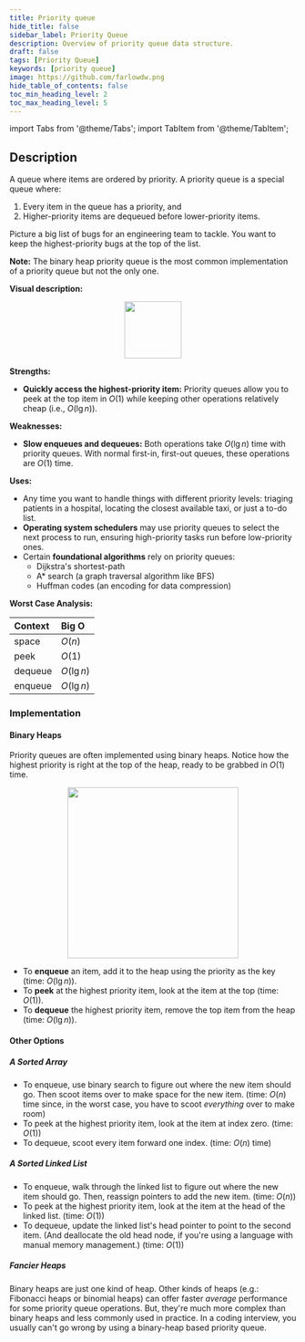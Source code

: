 ```yaml
---
title: Priority queue
hide_title: false
sidebar_label: Priority Queue
description: Overview of priority queue data structure.
draft: false
tags: [Priority Queue]
keywords: [priority queue]
image: https://github.com/farlowdw.png
hide_table_of_contents: false
toc_min_heading_level: 2
toc_max_heading_level: 5
---
```


import Tabs from '@theme/Tabs';
import TabItem from '@theme/TabItem';

## Description

A queue where items are ordered by priority. A priority queue is a special queue where:

1. Every item in the queue has a priority, and
2. Higher-priority items are dequeued before lower-priority items.

Picture a big list of bugs for an engineering team to tackle. You want to keep the highest-priority bugs at the top of the list.

**Note:** The binary heap priority queue is the most common implementation of a priority queue but not the only one.

**Visual description:**

<p align='center'>
  <img width="100px" src={require('@site/static/img/dsa/quick-ref/priority-queue.png').default} />
</p>

**Strengths:**

- **Quickly access the highest-priority item:** Priority queues allow you to peek at the top item in $O(1)$ while keeping other operations relatively cheap (i.e., $O(\lg n)$).

**Weaknesses:** 

- **Slow enqueues and dequeues:** Both operations take $O(\lg n)$ time with priority queues. With normal first-in, first-out queues, these operations are $O(1)$ time.

**Uses:**

- Any time you want to handle things with different priority levels: triaging patients in a hospital, locating the closest available taxi, or just a to-do list.
- **Operating system schedulers** may use priority queues to select the next process to run, ensuring high-priority tasks run before low-priority ones.
- Certain **foundational algorithms** rely on priority queues:
  + Dijkstra's shortest-path
  + A* search (a graph traversal algorithm like BFS)
  + Huffman codes (an encoding for data compression)

**Worst Case Analysis:**

| Context | Big O |
| :-- | :-- |
| space | $O(n)$ |
| peek | $O(1)$ |
| dequeue | $O(\lg n)$ |
| enqueue | $O(\lg n)$ |

### Implementation

#### Binary Heaps

Priority queues are often implemented using binary heaps. Notice how the highest priority is right at the top of the heap, ready to be grabbed in $O(1)$ time.

<p align='center'>
  <img width="300px" src={require('@site/static/img/dsa/quick-ref/priority-queue-f2.png').default} />
</p>

- To **enqueue** an item, add it to the heap using the priority as the key (time: $O(\lg n)$).
- To **peek** at the highest priority item, look at the item at the top (time: $O(1)$).
- To **dequeue** the highest priority item, remove the top item from the heap (time: $O(\lg n)$).

#### Other Options

##### A Sorted Array

- To enqueue, use binary search to figure out where the new item should go. Then scoot items over to make space for the new item. (time: $O(n)$ time since, in the worst case, you have to scoot *everything* over to make room)
- To peek at the highest priority item, look at the item at index zero. (time: $O(1)$)
- To dequeue, scoot every item forward one index. (time: $O(n)$ time)

##### A Sorted Linked List

- To enqueue, walk through the linked list to figure out where the new item should go. Then, reassign pointers to add the new item. (time: $O(n)$)
- To peek at the highest priority item, look at the item at the head of the linked list. (time: $O(1)$)
- To dequeue, update the linked list's head pointer to point to the second item. (And deallocate the old head node, if you're using a language with manual memory management.) (time: $O(1)$)

##### Fancier Heaps

Binary heaps are just one kind of heap. Other kinds of heaps (e.g.: Fibonacci heaps or binomial heaps) can offer faster *average* performance for some priority queue operations. But, they're much more complex than binary heaps and less commonly used in practice. In a coding interview, you usually can't go wrong by using a binary-heap based priority queue.
